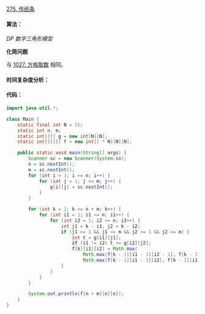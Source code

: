 [275. 传纸条](https://www.acwing.com/problem/content/277/)

#### 算法：

*DP* *数字三角形模型*

**化简问题**

与 [1027. 方格取数](java/practice/AcWing%201027.%20方格取数) 相同。

#### 时间复杂度分析：



#### 代码：

```java
import java.util.*;

class Main {
	static final int N = 55;
	static int n, m;
	static int[][] g = new int[N][N];
	static int[][][] f = new int[2 * N][N][N];

	public static void main(String[] args) {
		Scanner sc = new Scanner(System.in);
		n = sc.nextInt();
		m = sc.nextInt();
		for (int i = 1; i <= n; i++) {
			for (int j = 1; j <= m; j++) {
				g[i][j] = sc.nextInt();
			}
		}

		for (int k = 2; k <= n + m; k++) {
			for (int i1 = 1; i1 <= n; i1++) {
				for (int i2 = 1; i2 <= n; i2++) {
					int j1 = k - i1, j2 = k - i2;
					if (j1 >= 1 && j1 <= m && j2 >= 1 && j2 <= m) {
						int t = g[i1][j1];
						if (i1 != i2) t += g[i2][j2];
						f[k][i1][i2] = Math.max(
							Math.max(f[k - 1][i1 - 1][i2 - 1], f[k - 1][i1][i2]),
							Math.max(f[k - 1][i1 - 1][i2], f[k - 1][i1][i2 - 1])) + t;
					}
				}
			}
		}

		System.out.println(f[n + m][n][n]);
	}
}
```

